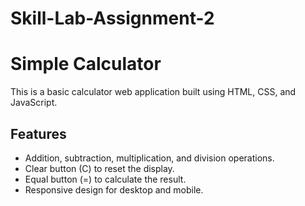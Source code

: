 # Skill-Lab-Assignment-2
# Simple Calculator

This is a basic calculator web application built using HTML, CSS, and JavaScript.

## Features

- Addition, subtraction, multiplication, and division operations.
- Clear button (C) to reset the display.
- Equal button (=) to calculate the result.
- Responsive design for desktop and mobile.
